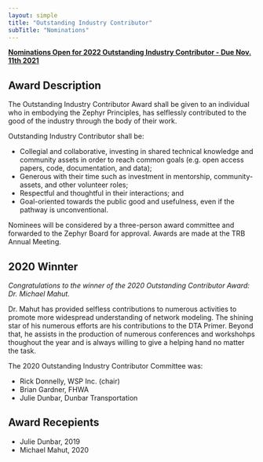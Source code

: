 ```yaml
---
layout: simple
title: "Outstanding Industry Contributor"
subTitle: "Nominations"
---
```


**[Nominations Open for 2022 Outstanding Industry Contributor - Due Nov. 11th 2021](https://forms.gle/7Fm1tAmad2FKUe2CA)**

## Award Description

The Outstanding Industry Contributor Award shall be given to an individual who in embodying the Zephyr Principles, has selflessly contributed to the good of the industry through the body of their work.

Outstanding Industry Contributor shall be:

- Collegial and collaborative, investing in shared technical knowledge and community assets in order to reach common goals (e.g. open access papers, code, documentation, and data);  
- Generous with their time such as investment in mentorship, community-assets, and other volunteer roles;  
- Respectful and thoughtful in their interactions; and  
- Goal-oriented towards the public good and usefulness, even if the pathway is unconventional.

Nominees will be considered by a three-person award committee and forwarded to the Zephyr Board for approval.  Awards are made at the TRB Annual Meeting.

## 2020 Winnter

*Congratulations to the winner of the 2020 Outstanding Contributor Award: Dr. Michael Mahut.*

Dr. Mahut has provided selfless contributions to numerous activities to promote more widespread understanding of network modeling.  The shining star of his numerous efforts are his contributions to the DTA Primer.  Beyond that, he assists in the production of numerous conferences and workshohps thoughout the year and is always willing to give a helping hand no matter the task.

The 2020 Outstanding Industry Contributor Committee was:  

- Rick Donnelly, WSP Inc. (chair)  
- Brian Gardner, FHWA  
- Julie Dunbar, Dunbar Transportation  

## Award Recepients

- Julie Dunbar, 2019  
- Michael Mahut, 2020
